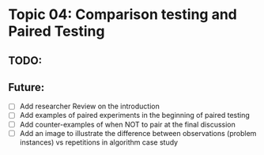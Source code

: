 # Topic 04: Comparison testing and Paired Testing

## TODO:
## Future:
- [ ] Add researcher Review on the introduction
- [ ] Add examples of paired experiments in the beginning of paired testing
- [ ] Add counter-examples of when NOT to pair at the final discussion
- [ ] Add an image to illustrate the difference between observations (problem instances) vs repetitions in algorithm case study
